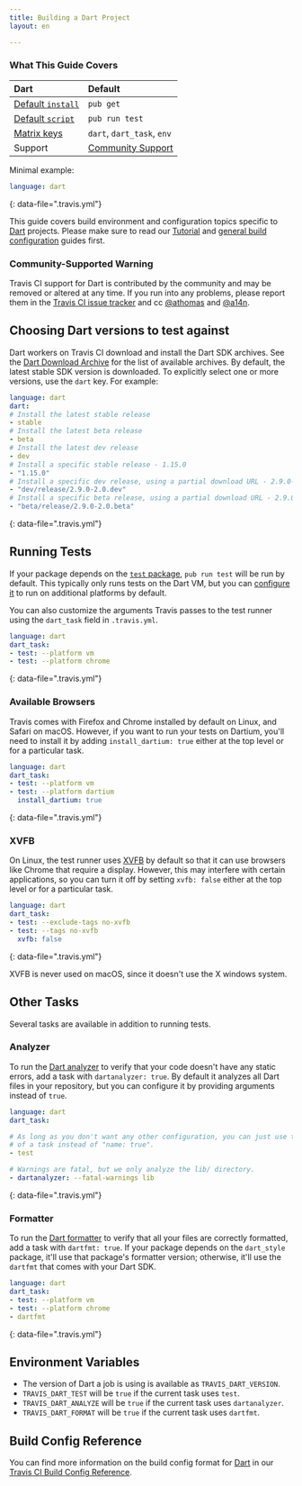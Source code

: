 ```yaml
---
title: Building a Dart Project
layout: en

---
```


### What This Guide Covers

<aside markdown="block" class="ataglance">

| Dart                                        | Default                                   |
|:--------------------------------------------|:------------------------------------------|
| [Default `install`](#dependency-management) | `pub get`                                 |
| [Default `script`](#default-build-script)   | `pub run test`                            |
| [Matrix keys](#build-matrix)                | `dart`, `dart_task`, `env`                |
| Support                                     | [Community Support](https://travis-ci.community/c/languages/dart) |

Minimal example:

```yaml
language: dart
```
{: data-file=".travis.yml"}

</aside>

This guide covers build environment and configuration topics specific to
[Dart](https://dart.dev/) projects. Please make sure to read our
[Tutorial](/user/tutorial/) and
[general build configuration](/user/customizing-the-build/) guides first.

### Community-Supported Warning

Travis CI support for Dart is contributed by the community and may be removed
or altered at any time. If you run into any problems, please report them in the
[Travis CI issue tracker](https://github.com/travis-ci/travis-ci/issues/new?labels=community:dart)
and cc [@athomas](https://github.com/athomas) and [@a14n](https://github.com/a14n).

## Choosing Dart versions to test against

Dart workers on Travis CI download and install the Dart SDK archives. See
the [Dart Download Archive](https://www.dartlang.org/install) for the list of
available archives. By default, the latest stable SDK version is downloaded. To
explicitly select one or more versions, use the `dart` key. For example:

```yaml
language: dart
dart:
# Install the latest stable release
- stable
# Install the latest beta release
- beta
# Install the latest dev release
- dev
# Install a specific stable release - 1.15.0
- "1.15.0"
# Install a specific dev release, using a partial download URL - 2.9.0-2.0.dev
- "dev/release/2.9.0-2.0.dev"
# Install a specific beta release, using a partial download URL - 2.9.0-2.0.beta
- "beta/release/2.9.0-2.0.beta"
```
{: data-file=".travis.yml"}

[build matrix]: /user/customizing-the-build/#build-matrix

## Running Tests

If your package depends on the [`test` package][test], `pub run test` will be
run by default. This typically only runs tests on the Dart VM, but you can
[configure it][] to run on additional platforms by default.

[test]: https://pub.dartlang.org/packages/test
[configure it]: https://github.com/dart-lang/test/blob/master/pkgs/test/doc/configuration.md#platforms

You can also customize the arguments Travis passes to the test runner using the
`dart_task` field in `.travis.yml`.

```yaml
language: dart
dart_task:
- test: --platform vm
- test: --platform chrome
```
{: data-file=".travis.yml"}

### Available Browsers

Travis comes with Firefox and Chrome installed by default on Linux, and Safari
on macOS. However, if you want to run your tests on Dartium, you'll need to
install it by adding `install_dartium: true` either at the top level or for a
particular task.

```yaml
language: dart
dart_task:
- test: --platform vm
- test: --platform dartium
  install_dartium: true
```
{: data-file=".travis.yml"}

### XVFB

On Linux, the test runner uses [XVFB][] by default so that it can use browsers
like Chrome that require a display. However, this may interfere with certain
applications, so you can turn it off by setting `xvfb: false` either at the top
level or for a particular task.

[XVFB]: https://www.x.org/archive/X11R7.6/doc/man/man1/Xvfb.1.xhtml

```yaml
language: dart
dart_task:
- test: --exclude-tags no-xvfb
- test: --tags no-xvfb
  xvfb: false
```
{: data-file=".travis.yml"}

XVFB is never used on macOS, since it doesn't use the X windows system.

## Other Tasks

Several tasks are available in addition to running tests.

### Analyzer

To run the [Dart analyzer][] to verify that your code doesn't have any static
errors, add a task with `dartanalyzer: true`. By default it analyzes all Dart
files in your repository, but you can configure it by providing arguments
instead of `true`.

[Dart analyzer]: https://github.com/dart-lang/sdk/tree/master/pkg/analyzer_cli#dartanalyzer

```yaml
language: dart
dart_task:

# As long as you don't want any other configuration, you can just use the name
# of a task instead of "name: true".
- test

# Warnings are fatal, but we only analyze the lib/ directory.
- dartanalyzer: --fatal-warnings lib
```
{: data-file=".travis.yml"}

### Formatter

To run the [Dart formatter][] to verify that all your files are correctly
formatted, add a task with `dartfmt: true`. If your package depends on the
`dart_style` package, it'll use that package's formatter version; otherwise,
it'll use the `dartfmt` that comes with your Dart SDK.

[Dart formatter]: https://github.com/dart-lang/dart_style#readme

```yaml
language: dart
dart_task:
- test: --platform vm
- test: --platform chrome
- dartfmt
```
{: data-file=".travis.yml"}

## Environment Variables

* The version of Dart a job is using is available as `TRAVIS_DART_VERSION`.
* `TRAVIS_DART_TEST` will be `true` if the current task uses `test`.
* `TRAVIS_DART_ANALYZE` will be `true` if the current task uses `dartanalyzer`.
* `TRAVIS_DART_FORMAT` will be `true` if the current task uses `dartfmt`.

## Build Config Reference

You can find more information on the build config format for [Dart](https://config.travis-ci.com/ref/language/dart) in our [Travis CI Build Config Reference](https://config.travis-ci.com/).

